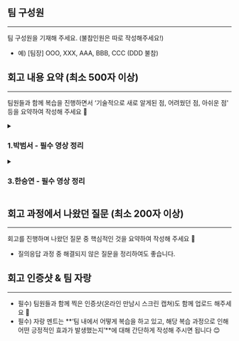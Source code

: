 ## 팀 구성원

---

팀 구성원을 기재해 주세요. (불참인원은 따로 작성해주세요!)

- 예) [팀장] OOO, XXX, AAA, BBB, CCC (DDD 불참)

## 회고 내용 요약 (최소 500자 이상)

---

팀원들과 함께 복습을 진행하면서 ‘기술적으로 새로 알게된 점, 어려웠던 점, 아쉬운 점' 등을 요약하여 작성해 주세요 🙂
<details>
<summary><h3>1.박범서 - 필수 영상 정리</h1></summary>
<div markdown="1">

- https://lean-weaver-944.notion.site/Git-branch-72bd41990509451b9545cd27efe0c3ed
- https://lean-weaver-944.notion.site/CPU-762b17e9871e47e4af9718fdacbf85c3
</div>
</details>


<details>
<summary><h3>3.한승연 - 필수 영상 정리</h1></summary>
<div markdown="1">

- https://subsequent-shroud-fd5.notion.site/_-344fbb63d48f44d49d5a2e6b37d3c9a2
</div>
</details>


## 회고 과정에서 나왔던 질문 (최소 200자 이상)

---

회고를 진행하며 나왔던 질문 중 핵심적인 것을 요약하여 작성해 주세요 🙂

- 질의응답 과정 중 해결되지 않은 질문을 정리하여도 좋습니다.

## 회고 인증샷 & 팀 자랑

---

- 필수) 팀원들과 함께 찍은 인증샷(온라인 만남시 스크린 캡쳐)도 함께 업로드 해주세요 🙂
- 필수) 자랑 멘트는 **‘팀 내에서 어떻게 복습을 하고 있고, 해당 복습 과정으로 인해 어떤 긍정적인 효과가 발생했는지’**에 대해 간단하게 작성해 주시면 됩니다 😊


